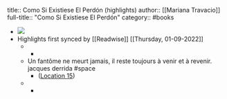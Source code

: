 title:: Como Si Existiese El Perdón (highlights)
author:: [[Mariana Travacio]]
full-title:: "Como Si Existiese El Perdón"
category:: #books

- ![](https://m.media-amazon.com/images/I/81i0TLh87mL._SY160.jpg)
- Highlights first synced by [[Readwise]] [[Thursday, 01-09-2022]]
	- -
	- Un fantôme ne meurt jamais, il reste toujours à venir et à revenir. jacques derrida #space
		- ([Location 15](https://readwise.io/to_kindle?action=open&asin=B0845ZCR91&location=15))
	- -